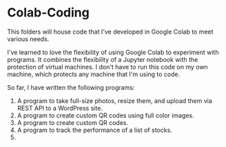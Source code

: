 # Colab-Coding
This folders will house code that I've developed in Google Colab to meet various needs. 

I've learned to love the flexibility of using Google Colab to experiment with programs. It combines the flexibility of a Jupyter notebook with the protection of virtual machines. I don't have to run this code on my own machine, which protects any machine that I'm using to code.

So far, I have written the following programs:

1. A program to take full-size photos, resize them, and upload them via REST API to a WordPress site. 
2. A program to create custom QR codes using full color images.
3. A program to create custom QR codes.
4. A program to track the performance of a list of stocks.
5. 
